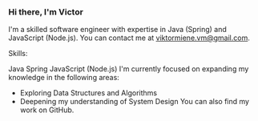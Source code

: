 ### Hi there, I'm Victor

I'm a skilled software engineer with expertise in Java (Spring) and JavaScript (Node.js). You can contact me at viktormiene.vm@gmail.com.

Skills:

Java Spring
JavaScript (Node.js)
I'm currently focused on expanding my knowledge in the following areas:

- Exploring Data Structures and Algorithms
- Deepening my understanding of System Design
You can also find my work on GitHub.


<!-- 
[![Douye's GitHub stats](https://github-readme-stats.vercel.app/api?username=Douyemiene&show_icons=true&theme=dark)](https://github.com/anuraghazra/github-readme-stats)
 -->

<!--
**Douyemiene/Douyemiene** is a ✨ _special_ ✨ repository because its `README.md` (this file) appears on your GitHub profile.

Here are some ideas to get you started:

- 🔭 I’m currently working on ...

- 👯 I’m looking to collaborate on ...
- 🤔 I’m looking for help with ...
- 💬 Ask me about ...
- 📫 How to reach me: ...
- 😄 Pronouns: ...
- ⚡ Fun fact: ...
-->
